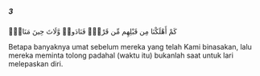 ##### 3

<span class="ayah">كَمْ أَهْلَكْنَا مِن قَبْلِهِم مِّن قَرْنٍۢ فَنَادَوا۟ وَّلَاتَ حِينَ مَنَاصٍۢ</span>

<span class="ayah_translation">Betapa banyaknya umat sebelum mereka yang telah Kami binasakan, lalu mereka meminta tolong padahal (waktu itu) bukanlah saat untuk lari melepaskan diri.</span>
